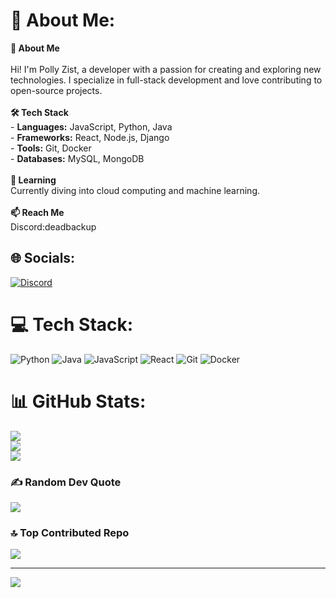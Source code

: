 # 💫 About Me:
  **👋 About Me**<br><br>Hi! I'm  Polly Zist, a developer with a passion for creating and exploring new technologies. I specialize in full-stack development and love contributing to open-source projects.<br><br>  **🛠️ Tech Stack**<br>- **Languages:** JavaScript, Python, Java<br>- **Frameworks:** React, Node.js, Django<br>- **Tools:** Git, Docker<br>- **Databases:** MySQL, MongoDB<br><br>  **🌱 Learning**<br>Currently diving into cloud computing and machine learning.<br><br>  **📫 Reach Me**<br>Discord:deadbackup<br>


## 🌐 Socials:
[![Discord](https://img.shields.io/badge/Discord-%237289DA.svg?logo=discord&logoColor=white)](https://discord.gg/https://skids.rip/discord) 

# 💻 Tech Stack:
![Python](https://img.shields.io/badge/python-3670A0?style=for-the-badge&logo=python&logoColor=ffdd54) ![Java](https://img.shields.io/badge/java-%23ED8B00.svg?style=for-the-badge&logo=openjdk&logoColor=white) ![JavaScript](https://img.shields.io/badge/javascript-%23323330.svg?style=for-the-badge&logo=javascript&logoColor=%23F7DF1E) ![React](https://img.shields.io/badge/react-%2320232a.svg?style=for-the-badge&logo=react&logoColor=%2361DAFB) ![Git](https://img.shields.io/badge/git-%23F05033.svg?style=for-the-badge&logo=git&logoColor=white) ![Docker](https://img.shields.io/badge/docker-%230db7ed.svg?style=for-the-badge&logo=docker&logoColor=white)
# 📊 GitHub Stats:
![](https://github-readme-stats.vercel.app/api?username=TALLJAKE1234&theme=dark&hide_border=false&include_all_commits=false&count_private=false)<br/>
![](https://github-readme-streak-stats.herokuapp.com/?user=TALLJAKE1234&theme=dark&hide_border=false)<br/>
![](https://github-readme-stats.vercel.app/api/top-langs/?username=TALLJAKE1234&theme=dark&hide_border=false&include_all_commits=false&count_private=false&layout=compact)

### ✍️ Random Dev Quote
![](https://quotes-github-readme.vercel.app/api?type=horizontal&theme=radical)

### 🔝 Top Contributed Repo
![](https://github-contributor-stats.vercel.app/api?username=TALLJAKE1234&limit=5&theme=dark&combine_all_yearly_contributions=true)

---
[![](https://visitcount.itsvg.in/api?id=TALLJAKE1234&icon=0&color=0)](https://visitcount.itsvg.in)

